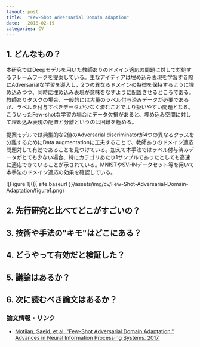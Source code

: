 ```yaml
---
layout: post
title:  "Few-Shot Adversarial Domain Adaption"
date:   2018-02-19
categories: CV
---
```


## 1. どんなもの？

本研究ではDeepモデルを用いた教師ありのドメイン適応の問題に対して対処するフレームワークを提案している。主なアイディアは埋め込み表現を学習する際にAdversarialな学習を導入し、2つの異なるドメインの特徴を保持するように埋め込みつつ、同時に埋め込み表現が意味をなすように配置させるところである。教師ありタスクの場合、一般的には大量のラベル付与済みデータが必要であるが、ラベルを付与すべきデータが少なく済むことでより扱いやすい問題となる。こういったFew-shotな学習の場合にデータ欠損があると、埋め込み空間に対して埋め込み表現の配置と分離というのは困難を極める。

提案モデルでは典型的な2値のAdversarial discriminatorが4つの異なるクラスを分離するためにData augmentationに工夫することで、教師ありのドメイン適応問題対して有効であることを見つけている。加えて本手法ではラベル付与済みデータがとても少ない場合、特にカテゴリあたり1サンプルであったとしても高速に適応できていることが示されている。MNISTやSVHNデータセット等を用いて本手法のドメイン適応の効果を確認している。

![Figure 1]({{ site.baseurl }}/assets/img/cv/Few-Shot-Adversarial-Domain-Adaptation/figure1.png)

## 2. 先行研究と比べてどこがすごいの？

## 3. 技術や手法の"キモ"はどこにある？

## 4. どうやって有効だと検証した？

## 5. 議論はあるか？

## 6. 次に読むべき論文はあるか？

### 論文情報・リンク

- [Motiian, Saeid, et al. "Few-Shot Adversarial Domain Adaptation." Advances in Neural Information Processing Systems. 2017.](http://papers.nips.cc/paper/7244-few-shot-adversarial-domain-adaptation)
